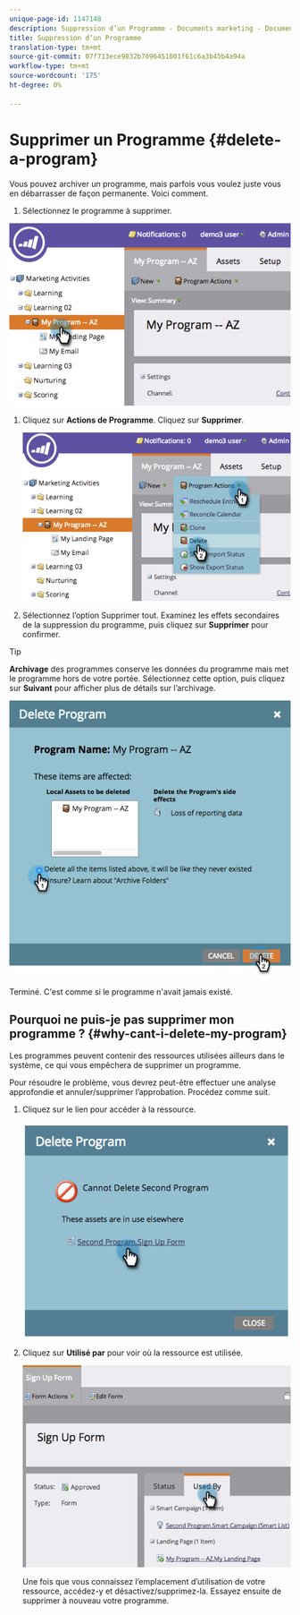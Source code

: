 ```yaml
---
unique-page-id: 1147148
description: Suppression d’un Programme - Documents marketing - Documentation du produit
title: Suppression d’un Programme
translation-type: tm+mt
source-git-commit: 07f713ece9832b7696451001f61c6a3b45b4a94a
workflow-type: tm+mt
source-wordcount: '175'
ht-degree: 0%

---
```



# Supprimer un Programme {#delete-a-program}

Vous pouvez archiver un programme, mais parfois vous voulez juste vous en débarrasser de façon permanente. Voici comment.

1. Sélectionnez le programme à supprimer.

![](assets/image2014-9-23-15-3a40-3a57.png)

1. Cliquez sur **Actions de Programme**. Cliquez sur **Supprimer**.

   ![](assets/image2014-9-23-15-3a41-3a11.png)

1. Sélectionnez l’option Supprimer tout. Examinez les effets secondaires de la suppression du programme, puis cliquez sur **Supprimer** pour confirmer.

>[!TIP]
>
>**Archivage** des programmes conserve les données du programme mais met le programme hors de votre portée. Sélectionnez cette option, puis cliquez sur **Suivant** pour afficher plus de détails sur l’archivage.

![](assets/2017-05-05-15-04-15.png)

Terminé. C&#39;est comme si le programme n&#39;avait jamais existé.

## Pourquoi ne puis-je pas supprimer mon programme ? {#why-cant-i-delete-my-program}

Les programmes peuvent contenir des ressources utilisées ailleurs dans le système, ce qui vous empêchera de supprimer un programme.

Pour résoudre le problème, vous devrez peut-être effectuer une analyse approfondie et annuler/supprimer l’approbation. Procédez comme suit.

1. Cliquez sur le lien pour accéder à la ressource.

   ![](assets/image2014-9-23-15-3a42-3a10.png)

1. Cliquez sur **Utilisé par** pour voir où la ressource est utilisée.

   ![](assets/image2014-9-23-15-3a42-3a57.png)

   Une fois que vous connaissez l’emplacement d’utilisation de votre ressource, accédez-y et désactivez/supprimez-la. Essayez ensuite de supprimer à nouveau votre programme.
